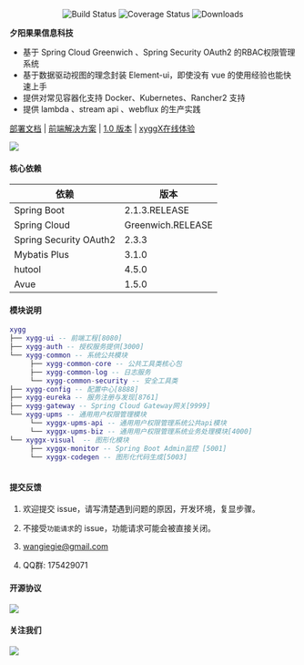  <p align="center">
  <img src="https://img.shields.io/badge/Avue-1.5.0-green.svg" alt="Build Status">
   <img src="https://img.shields.io/badge/Spring%20Cloud-Greenwich.RELEASE-blue.svg" alt="Coverage Status">
   <img src="https://img.shields.io/badge/Spring%20Boot-2.1.3.RELEASE-blue.svg" alt="Downloads">
 </p>  
 
**夕阳果果信息科技**   
   
- 基于 Spring Cloud Greenwich 、Spring Security OAuth2 的RBAC权限管理系统  
- 基于数据驱动视图的理念封装 Element-ui，即使没有 vue 的使用经验也能快速上手  
- 提供对常见容器化支持 Docker、Kubernetes、Rancher2 支持  
- 提供 lambda 、stream api 、webflux 的生产实践   


<a href="https://xygg4cloud.com/#/doc/xygg" target="_blank">部署文档</a> | <a target="_blank" href="https://avue.top"> 前端解决方案</a> | <a target="_blank" href="https://gitee.com/log4j/xygg/releases/v1.3.2"> 1.0  版本</a> | <a target="_blank" href="http://xyggx.xygg4cloud.com"> xyggX在线体验</a>
    


   
![](https://images.gitee.com/uploads/images/2019/0330/065147_85756aea_410595.png)   

#### 核心依赖 


依赖 | 版本
---|---
Spring Boot |  2.1.3.RELEASE  
Spring Cloud | Greenwich.RELEASE   
Spring Security OAuth2 | 2.3.3
Mybatis Plus | 3.1.0
hutool | 4.5.0
Avue | 1.5.0
   


#### 模块说明
```lua
xygg
├── xygg-ui -- 前端工程[8080]
├── xygg-auth -- 授权服务提供[3000]
└── xygg-common -- 系统公共模块 
     ├── xygg-common-core -- 公共工具类核心包
     ├── xygg-common-log -- 日志服务
     └── xygg-common-security -- 安全工具类
├── xygg-config -- 配置中心[8888]
├── xygg-eureka -- 服务注册与发现[8761]
├── xygg-gateway -- Spring Cloud Gateway网关[9999]
└── xygg-upms -- 通用用户权限管理模块
     └── xyggx-upms-api -- 通用用户权限管理系统公共api模块
     └── xyggx-upms-biz -- 通用用户权限管理系统业务处理模块[4000]
└── xyggx-visual  -- 图形化模块 
     ├── xyggx-monitor -- Spring Boot Admin监控 [5001]
     └── xyggx-codegen -- 图形化代码生成[5003]
	 
```
#### 提交反馈

1. 欢迎提交 issue，请写清楚遇到问题的原因，开发环境，复显步骤。

2. 不接受`功能请求`的 issue，功能请求可能会被直接关闭。  

3. <a href="mailto:wangiegie@gmail.com">wangiegie@gmail.com</a>    

4. QQ群: 175429071

#### 开源协议
![](https://images.gitee.com/uploads/images/2019/0330/065147_e07bc645_410595.png)


#### 关注我们


![](https://images.gitee.com/uploads/images/2019/0330/065148_f0ada806_410595.jpeg)
